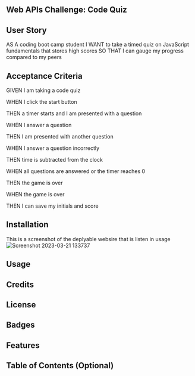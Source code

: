  ## Web APIs Challenge: Code Quiz

## User Story
AS A coding boot camp student
I WANT to take a timed quiz on JavaScript fundamentals that stores high scores
SO THAT I can gauge my progress compared to my peers


## Acceptance Criteria

GIVEN I am taking a code quiz

WHEN I click the start button

THEN a timer starts and I am presented with a question

WHEN I answer a question

THEN I am presented with another question

WHEN I answer a question incorrectly

THEN time is subtracted from the clock

WHEN all questions are answered or the timer reaches 0

THEN the game is over

WHEN the game is over

THEN I can save my initials and score

## Installation
 This is a screenshot of the deplyable websire that is listen in usage
![Screenshot 2023-03-21 133737](https://user-images.githubusercontent.com/124743421/226694945-1685f455-f603-4d65-81fe-743de79f45b7.jpg)
 
## Usage


## Credits



## License


## Badges


## Features


## Table of Contents (Optional)
